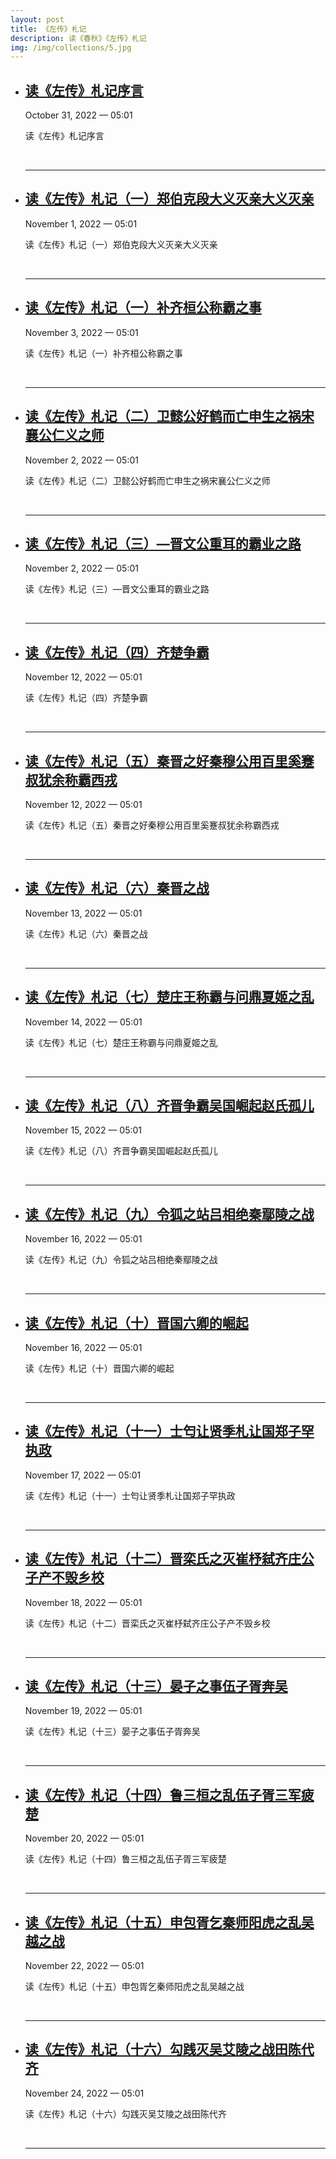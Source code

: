 ```yaml
---
layout: post
title: 《左传》札记
description: 读《春秋》《左传》札记
img: /img/collections/5.jpg
---
```


<ul class="post-list"> 
	<li>
        <h2><a class="post-title" href="/2022/10/31/%E8%AF%BB-%E5%B7%A6%E4%BC%A0-%E6%9C%AD%E8%AE%B0.html">读《左传》札记序言</a></h2>
        <p class="post-meta">October 31, 2022 — 05:01</p>
        <p>读《左传》札记序言</p>
        <br>
        <hr>
    </li>
	<li>
        <h2><a class="post-title" href="/2022/11/01/%E8%AF%BB-%E5%B7%A6%E4%BC%A0-%E6%9C%AD%E8%AE%B0-%E4%B8%80.html">读《左传》札记（一）郑伯克段大义灭亲大义灭亲</a></h2>
        <p class="post-meta">November 1, 2022 — 05:01</p>
        <p>读《左传》札记（一）郑伯克段大义灭亲大义灭亲</p>
        <br>
        <hr>
    </li>
    <li>
        <h2><a class="post-title" href="/2022/11/03/%E8%AF%BB-%E5%B7%A6%E4%BC%A0-%E6%9C%AD%E8%AE%B0-%E4%B8%80-%E8%A1%A5%E9%BD%90%E6%A1%93%E5%85%AC.html">读《左传》札记（一）补齐桓公称霸之事</a></h2>
        <p class="post-meta">November 3, 2022 — 05:01</p>
        <p>读《左传》札记（一）补齐桓公称霸之事</p>
        <br>
        <hr>
    </li>
    <li>
        <h2><a class="post-title" href="/2022/11/02/%E8%AF%BB-%E5%B7%A6%E4%BC%A0-%E6%9C%AD%E8%AE%B0-%E4%BA%8C.html">读《左传》札记（二）卫懿公好鹤而亡申生之祸宋襄公仁义之师</a></h2>
        <p class="post-meta">November 2, 2022 — 05:01</p>
        <p>读《左传》札记（二）卫懿公好鹤而亡申生之祸宋襄公仁义之师</p>
        <br>
        <hr>
    </li>
    <li>
        <h2><a class="post-title" href="/2022/11/02/%E8%AF%BB-%E5%B7%A6%E4%BC%A0-%E6%9C%AD%E8%AE%B0-%E4%B8%89.html">读《左传》札记（三）—晋文公重耳的霸业之路</a></h2>
        <p class="post-meta">November 2, 2022 — 05:01</p>
        <p>读《左传》札记（三）—晋文公重耳的霸业之路</p>
        <br>
        <hr>
    </li>
	<li>
        <h2><a class="post-title" href="/2022/11/12/%E8%AF%BB-%E5%B7%A6%E4%BC%A0-%E6%9C%AD%E8%AE%B0-%E5%9B%9B.html">读《左传》札记（四）齐楚争霸</a></h2>
        <p class="post-meta">November 12, 2022 — 05:01</p>
        <p>读《左传》札记（四）齐楚争霸</p>
        <br>
        <hr>
    </li>
    <li>
        <h2><a class="post-title" href="/2022/11/12/%E8%AF%BB-%E5%B7%A6%E4%BC%A0-%E6%9C%AD%E8%AE%B0-%E4%BA%94.html">读《左传》札记（五）秦晋之好秦穆公用百里奚蹇叔犹余称霸西戎</a></h2>
        <p class="post-meta">November 12, 2022 — 05:01</p>
        <p>读《左传》札记（五）秦晋之好秦穆公用百里奚蹇叔犹余称霸西戎</p>
        <br>
        <hr>
    </li>
	<li>
        <h2><a class="post-title" href="/2022/11/13/%E8%AF%BB-%E5%B7%A6%E4%BC%A0-%E6%9C%AD%E8%AE%B0-%E5%85%AD.html">读《左传》札记（六）秦晋之战</a></h2>
        <p class="post-meta">November 13, 2022 — 05:01</p>
        <p>读《左传》札记（六）秦晋之战</p>
        <br>
        <hr>
    </li>
    <li>
        <h2><a class="post-title" href="/2022/11/14/%E8%AF%BB-%E5%B7%A6%E4%BC%A0-%E6%9C%AD%E8%AE%B0-%E4%B8%83.html">读《左传》札记（七）楚庄王称霸与问鼎夏姬之乱</a></h2>
        <p class="post-meta">November 14, 2022 — 05:01</p>
        <p>读《左传》札记（七）楚庄王称霸与问鼎夏姬之乱</p>
        <br>
        <hr>
    </li>
    <li>
        <h2><a class="post-title" href="/2022/11/15/%E8%AF%BB-%E5%B7%A6%E4%BC%A0-%E6%9C%AD%E8%AE%B0-%E5%85%AB.html">读《左传》札记（八）齐晋争霸吴国崛起赵氏孤儿</a></h2>
        <p class="post-meta">November 15, 2022 — 05:01</p>
        <p>读《左传》札记（八）齐晋争霸吴国崛起赵氏孤儿</p>
        <br>
        <hr>
    </li>
    <li>
        <h2><a class="post-title" href="/2022/11/16/%E8%AF%BB-%E5%B7%A6%E4%BC%A0-%E6%9C%AD%E8%AE%B0-%E4%B9%9D.html">读《左传》札记（九）令狐之站吕相绝秦鄢陵之战</a></h2>
        <p class="post-meta">November 16, 2022 — 05:01</p>
        <p>读《左传》札记（九）令狐之站吕相绝秦鄢陵之战</p>
        <br>
        <hr>
    </li>
    <li>
        <h2><a class="post-title" href="/2022/11/16/%E8%AF%BB-%E5%B7%A6%E4%BC%A0-%E6%9C%AD%E8%AE%B0-%E5%8D%81.html">读《左传》札记（十）晋国六卿的崛起</a></h2>
        <p class="post-meta">November 16, 2022 — 05:01</p>
        <p>读《左传》札记（十）晋国六卿的崛起</p>
        <br>
        <hr>
    </li>
    <li>
        <h2><a class="post-title" href="/2022/11/17/%E8%AF%BB-%E5%B7%A6%E4%BC%A0-%E6%9C%AD%E8%AE%B0-%E5%8D%81%E4%B8%80.html">读《左传》札记（十一）士匄让贤季札让国郑子罕执政</a></h2>
        <p class="post-meta">November 17, 2022 — 05:01</p>
        <p>读《左传》札记（十一）士匄让贤季札让国郑子罕执政</p>
        <br>
        <hr>
    </li>
    <li>
        <h2><a class="post-title" href="/2022/11/18/%E8%AF%BB-%E5%B7%A6%E4%BC%A0-%E6%9C%AD%E8%AE%B0-%E5%8D%81%E4%BA%8C.html">读《左传》札记（十二）晋栾氏之灭崔杼弑齐庄公子产不毁乡校</a></h2>
        <p class="post-meta">November 18, 2022 — 05:01</p>
        <p>读《左传》札记（十二）晋栾氏之灭崔杼弑齐庄公子产不毁乡校</p>
        <br>
        <hr>
    </li>
    <li>
        <h2><a class="post-title" href="/2022/11/19/%E8%AF%BB-%E5%B7%A6%E4%BC%A0-%E6%9C%AD%E8%AE%B0-%E5%8D%81%E4%B8%89.html">读《左传》札记（十三）晏子之事伍子胥奔吴</a></h2>
        <p class="post-meta">November 19, 2022 — 05:01</p>
        <p>读《左传》札记（十三）晏子之事伍子胥奔吴</p>
        <br>
        <hr>
    </li> 
	<li>
        <h2><a class="post-title" href="/2022/11/20/%E8%AF%BB-%E5%B7%A6%E4%BC%A0-%E6%9C%AD%E8%AE%B0-%E5%8D%81%E5%9B%9B.html">读《左传》札记（十四）鲁三桓之乱伍子胥三军疲楚</a></h2>
        <p class="post-meta">November 20, 2022 — 05:01</p>
        <p>读《左传》札记（十四）鲁三桓之乱伍子胥三军疲楚</p>
        <br>
        <hr>
    </li>
    <li>
        <h2><a class="post-title" href="/2022/11/22/%E8%AF%BB-%E5%B7%A6%E4%BC%A0-%E6%9C%AD%E8%AE%B0-%E5%8D%81%E4%BA%94.html">读《左传》札记（十五）申包胥乞秦师阳虎之乱吴越之战</a></h2>
        <p class="post-meta">November 22, 2022 — 05:01</p>
        <p>读《左传》札记（十五）申包胥乞秦师阳虎之乱吴越之战</p>
        <br>
        <hr>
    </li>
	<li>
        <h2><a class="post-title" href="/2022/11/24/%E8%AF%BB-%E5%B7%A6%E4%BC%A0-%E6%9C%AD%E8%AE%B0-%E5%8D%81%E5%85%AD.html">读《左传》札记（十六）勾践灭吴艾陵之战田陈代齐</a></h2>
        <p class="post-meta">November 24, 2022 — 05:01</p>
        <p>读《左传》札记（十六）勾践灭吴艾陵之战田陈代齐</p>
        <br>
        <hr>
    </li>
</ul>